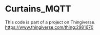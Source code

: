 # Curtains_MQTT
This code is part of a project on Thingiverse.
https://www.thingiverse.com/thing:2981670
